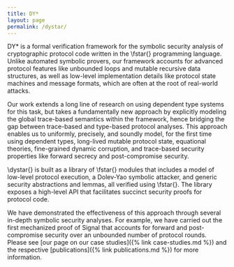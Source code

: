 ```yaml
---
title: DY*
layout: page
permalink: /dystar/
---
```


DY* is a formal verification framework
for the symbolic security analysis of cryptographic
protocol code written in the \fstar{} programming language.
Unlike automated symbolic provers, our framework accounts
for advanced protocol features like unbounded loops and
mutable recursive data structures, as well as low-level
implementation details like protocol state machines and message formats,
which are often at the root of real-world attacks.

Our work extends a long line of research on using dependent type
systems for this task, but takes a fundamentally new approach by
explicitly modeling the global trace-based semantics within the
framework, hence bridging the gap between trace-based and type-based
protocol analyses. This approach enables us to uniformly, precisely,
and soundly model, for the first time using dependent types,
long-lived mutable protocol state, equational theories, fine-grained
dynamic corruption, and trace-based security properties like forward
secrecy and post-compromise security.

\dystar{} is built as a library of \fstar{} modules that includes a
model of low-level protocol execution, a Dolev-Yao symbolic attacker,
and generic security abstractions and lemmas, all verified using
\fstar{}.  The library exposes a high-level API that facilitates
succinct security proofs for protocol code.

We have demonstrated the effectiveness of this approach through
several in-depth symbolic security analyses. For example, we have
carried out the first mechanized proof of Signal that accounts for
forward and post-compromise security over an unbounded number of
protocol rounds. Please see [our page on our case studies]({% link case-studies.md %}) and the
respective [publications]({% link publications.md %}) for more information.
